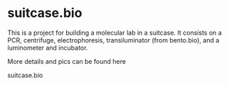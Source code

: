 # suitcase.bio
This is a project for building a molecular lab in a suitcase. It consists on a PCR, centrifuge, electrophoresis, transiluminator (from bento.bio), and a luminometer and incubator.

More details and pics can be found here

suitcase.bio
